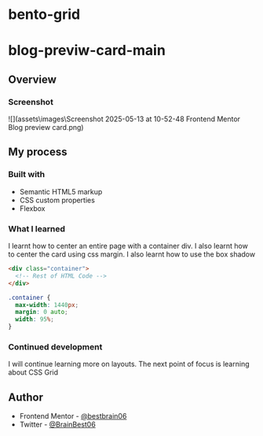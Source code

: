 # bento-grid

# blog-previw-card-main

## Overview

### Screenshot

![](assets\images\Screenshot 2025-05-13 at 10-52-48 Frontend Mentor Blog preview card.png)

## My process

### Built with

- Semantic HTML5 markup
- CSS custom properties
- Flexbox

### What I learned

I learnt how to center an entire page with a container div.
I also learnt how to center the card using css margin.
I also learnt how to use the box shadow

```html
<div class="container">
  <!-- Rest of HTML Code -->
</div>
```

```css
.container {
  max-width: 1440px;
  margin: 0 auto;
  width: 95%;
}
```

### Continued development

I will continue learning more on layouts. The next point of focus is learning about CSS Grid

## Author

<!-- - Website - [Ikechukwu Chidera](https://www.your-site.com)  -->

- Frontend Mentor - [@bestbrain06](https://www.frontendmentor.io/profile/bestbrain06)
- Twitter - [@BrainBest06](https://x.com/BrainBest06)
